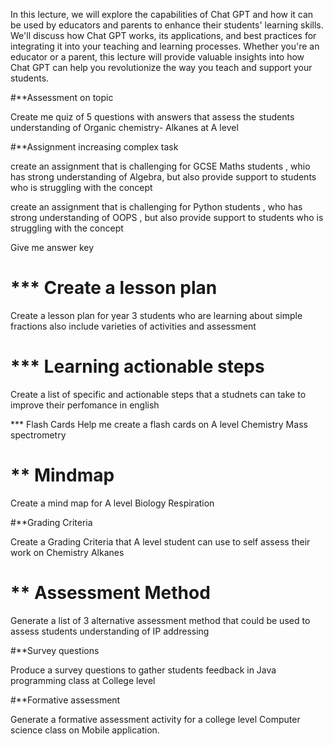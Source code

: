 In this lecture, we will explore the capabilities of Chat GPT and how it can be used by educators and parents to enhance their students' learning skills.
We'll discuss how Chat GPT works, its applications, and best practices for integrating it into your teaching and learning processes. 
Whether you're an educator or a parent, this lecture will provide valuable insights into how Chat GPT can help you revolutionize the way you teach and support your students.

#**Assessment on topic  

Create me quiz of 5 questions with answers that assess the students understanding of Organic chemistry- Alkanes  at A level 

#**Assignment increasing complex task 

create an assignment that is challenging for GCSE Maths students , whio has strong understanding of Algebra, but also provide support to students who is struggling with the concept 

create an assignment that is challenging for Python students , who has strong understanding of OOPS , but also provide support to students who is struggling with the concept 

Give me answer key 

# *** Create a lesson plan
Create a lesson plan for year 3 students who are learning about simple fractions also include varieties of activities and assessment 

# *** Learning actionable steps 
Create a list of specific and actionable steps that a studnets can take to improve their perfomance in english 

*** Flash Cards 
Help me create a flash cards on A level Chemistry Mass spectrometry


# ** Mindmap 
Create a mind map for A level Biology Respiration 

#**Grading Criteria 

Create a Grading Criteria that A level student can use to self assess their work on Chemistry Alkanes 

# ** Assessment Method 
Generate a list of 3 alternative assessment method that could be used to assess students understanding of IP addressing 

#**Survey questions 

Produce a survey questions to gather students feedback in Java programming class at College level 

#**Formative assessment 

Generate a formative assessment activity for a college level Computer science class on Mobile application.
